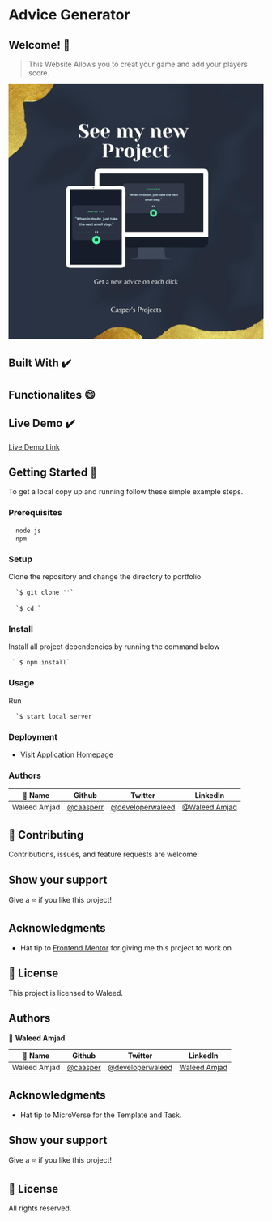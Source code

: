 # Advice Generator

## Welcome! 👋

> This Website Allows you to creat your game and add your players score.

<img src="./Screenshots/Project%20Showcase.jpg">                   

                              
## Built With ✔️


## Functionalites 😄


    

## Live Demo ✔️

[Live Demo Link]()


## Getting Started 🙌

To get a local copy up and running follow these simple example steps.

### Prerequisites
```
  node js
  npm

```
### Setup
Clone the repository and change the directory to portfolio

``` 
  `$ git clone ''`

  `$ cd `

```

### Install
Install all project dependencies by running the command below
 
``` 
 ` $ npm install`
```
### Usage

Run
``` 
  `$ start local server
```

### Deployment
- [Visit Application Homepage](http://localhost:8080)


### Authors

| 👤 Name | Github | Twitter | LinkedIn |
|------|--------|---------|----------|
|Waleed Amjad|[@caasperr](https://github.com/caasperr)|[@developerwaleed](https://twitter.com/developerwaleed)|[@Waleed Amjad](https://www.linkedin.com/in/waleed-amjad-51930014a/)|



## 🤝 Contributing

Contributions, issues, and feature requests are welcome!


## Show your support

Give a ⭐️ if you like this project!

## Acknowledgments

- Hat tip to [Frontend Mentor](https://www.frontendmentor.io/) for giving me this project to work on


## 📝 License

This project is licensed to Waleed.

## Authors

👤 **Waleed Amjad**

| 👤 Name | Github | Twitter | LinkedIn |
|------|--------|---------|----------|
|Waleed Amjad|[@caasper](https://github.com/caasperr)|[@developerwaleed](https://twitter.com/developerwaleed)|[Waleed Amjad](https://www.linkedin.com/in/waleed-amjad-51930014a/)||


## Acknowledgments

- Hat tip to MicroVerse for the Template and Task.

## Show your support

Give a ⭐️ if you like this project!


## 📝 License

All rights reserved.
